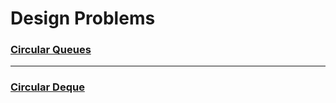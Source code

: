 # Design Problems

### [Circular Queues](https://leetcode.com/problems/design-circular-queue/)

***
### [Circular Deque](https://leetcode.com/problems/design-circular-deque/)
